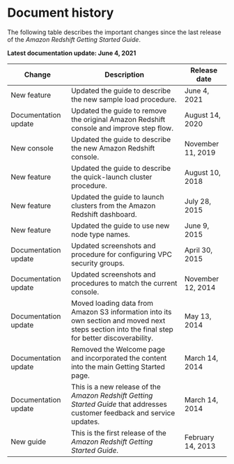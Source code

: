 # Document history<a name="document-history"></a>

The following table describes the important changes since the last release of the *Amazon Redshift Getting Started Guide*\.

**Latest documentation update: June 4, 2021**


| Change | Description | Release date | 
| --- | --- | --- | 
|  New feature  |  Updated the guide to describe the new sample load procedure\.  | June 4, 2021 | 
|  Documentation update  |  Updated the guide to remove the original Amazon Redshift console and improve step flow\.  | August 14, 2020 | 
|  New console  |  Updated the guide to describe the new Amazon Redshift console\.  |  November 11, 2019  | 
|  New feature  |  Updated the guide to describe the quick\-launch cluster procedure\.  |  August 10, 2018  | 
|  New feature  |  Updated the guide to launch clusters from the Amazon Redshift dashboard\.  |  July 28, 2015  | 
|  New feature  |  Updated the guide to use new node type names\.  |  June 9, 2015  | 
|  Documentation update  |  Updated screenshots and procedure for configuring VPC security groups\.  |  April 30, 2015  | 
|  Documentation update  |  Updated screenshots and procedures to match the current console\.  |  November 12, 2014  | 
|  Documentation update  |  Moved loading data from Amazon S3 information into its own section and moved next steps section into the final step for better discoverability\.  |  May 13, 2014  | 
|  Documentation update  |  Removed the Welcome page and incorporated the content into the main Getting Started page\.  |  March 14, 2014  | 
|  Documentation update  |  This is a new release of the *Amazon Redshift Getting Started Guide* that addresses customer feedback and service updates\.  |  March 14, 2014  | 
|  New guide  |  This is the first release of the *Amazon Redshift Getting Started Guide*\.   |  February 14, 2013  | 